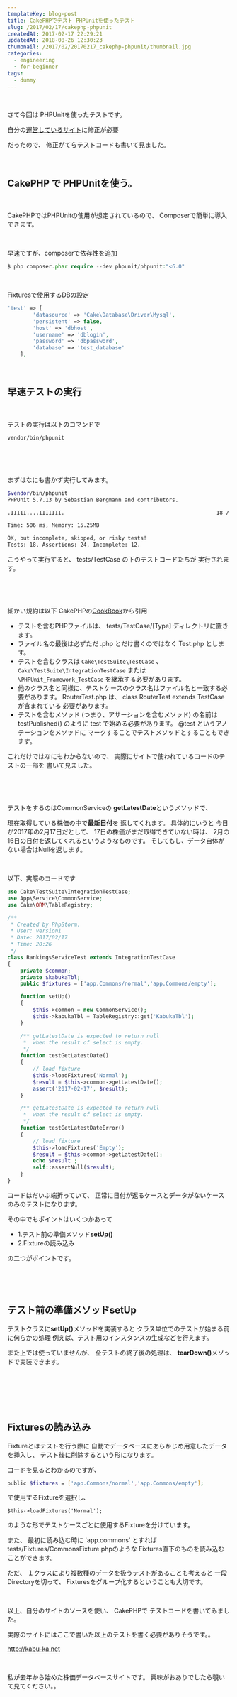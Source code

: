 ```yaml
---
templateKey: blog-post
title: CakePHPでテスト PHPUnitを使ったテスト
slug: /2017/02/17/cakephp-phpunit
createdAt: 2017-02-17 22:29:21
updatedAt: 2018-08-26 12:30:23
thumbnail: /2017/02/20170217_cakephp-phpunit/thumbnail.jpg
categories:
  - engineering
  - for-beginner
tags:
  - dummy
---
```

&nbsp;

さて今回は PHPUnitを使ったテストです。

自分の<a href="http://kabu-ka.net/">運営しているサイト</a>に修正が必要

だったので、
修正がてらテストコードも書いて見ました。
<div class="adsense"></div>
&nbsp;
<h2 class="chapter">CakePHP で PHPUnitを使う。</h2>


&nbsp;

CakePHPではPHPUnitの使用が想定されているので、
Composerで簡単に導入できます。

&nbsp;

早速ですが、composerで依存性を追加
```php
$ php composer.phar require --dev phpunit/phpunit:"<6.0"
```
&nbsp;

Fixturesで使用するDBの設定
```php
'test' => [
        'datasource' => 'Cake\Database\Driver\Mysql',
        'persistent' => false,
        'host' => 'dbhost',
        'username' => 'dblogin',
        'password' => 'dbpassword',
        'database' => 'test_database'
    ],

```
&nbsp;
&nbsp;
<h2 class="chapter">早速テストの実行</h2>

&nbsp;

テストの実行は以下のコマンドで
```bash
vendor/bin/phpunit
```
&nbsp;

&nbsp;

まずはなにも書かず実行してみます。
```bash
$vendor/bin/phpunit
PHPUnit 5.7.13 by Sebastian Bergmann and contributors.

.IIIII....IIIIIII.                                                18 / 18 (100%)

Time: 506 ms, Memory: 15.25MB

OK, but incomplete, skipped, or risky tests!
Tests: 18, Assertions: 24, Incomplete: 12.

```
こうやって実行すると、
tests/TestCase の下のテストコードたちが
実行されます。

&nbsp;

&nbsp;

細かい規約は以下 CakePHPの<a href="https://book.cakephp.org/3.0/ja/development/testing.html">CookBook</a>から引用

- テストを含むPHPファイルは、 tests/TestCase/[Type] ディレクトリに置きます。
- ファイル名の最後は必ずただ .php とだけ書くのではなく Test.php とします。
- テストを含むクラスは `Cake\TestSuite\TestCase` 、 `Cake\TestSuite\IntegrationTestCase` または `\PHPUnit_Framework_TestCase` を継承する必要があります。
- 他のクラス名と同様に、テストケースのクラス名はファイル名と一致する必要があります。 RouterTest.php は、 class RouterTest extends TestCase が含まれている 必要があります。
- テストを含むメソッド (つまり、アサーションを含むメソッド) の名前は testPublished() のように test で始める必要があります。 @test というアノテーションをメソッドに マークすることでテストメソッドとすることもできます。
&nbsp;

これだけではなにもわからないので、
実際にサイトで使われているコードのテストの一部を
書いて見ました。

&nbsp;

&nbsp;

テストをするのはCommonServiceの
<strong>getLatestDate</strong>というメソッドで、

現在取得している株価の中で<strong>最新日付</strong>を
返してくれます。
具体的にいうと
今日が2017年の2月17日だとして、
17日の株価がまだ取得できていない時は、
2月の16日の日付を返してくれるというようなものです。
そしてもし、データ自体がない場合はNullを返します。

&nbsp;

以下、実際のコードです
```php
use Cake\TestSuite\IntegrationTestCase;
use App\Service\CommonService;
use Cake\ORM\TableRegistry;

/**
 * Created by PhpStorm.
 * User: version1
 * Date: 2017/02/17
 * Time: 20:26
 */
class RankingsServiceTest extends IntegrationTestCase
{
    private $common;
    private $kabukaTbl;
    public $fixtures = ['app.Commons/normal','app.Commons/empty'];

    function setUp()
    {
        $this->common = new CommonService();
        $this->kabukaTbl = TableRegistry::get('KabukaTbl');
    }

    /** getLatestDate is expected to return null
     *  when the result of select is empty.
     */
    function testGetLatestDate()
    {
        // load fixture
        $this->loadFixtures('Normal');
        $result = $this->common->getLatestDate();
        assert('2017-02-17', $result);
    }

    /** getLatestDate is expected to return null
     *  when the result of select is empty.
     */
    function testGetLatestDateError()
    {
        // load fixture
        $this->loadFixtures('Empty');
        $result = $this->common->getLatestDate();
        echo $result ;
        self::assertNull($result);
    }
}

```
コードはだいぶ端折っていて、
正常に日付が返るケースとデータがないケース
のみのテストになります。

その中でもポイントはいくつかあって
<ul>
 	<li>1.テスト前の準備メソッド<strong>setUp()</strong></li>
 	<li>2.Fixtureの読み込み</li>
</ul>
の二つがポイントです。

&nbsp;

&nbsp;
<h2 class="chapter">テスト前の準備メソッドsetUp</h2>

テストクラスに<strong>setUp()</strong>メソッドを実装すると
クラス単位でのテストが始まる前に何らかの処理
例えば、テスト用のインスタンスの生成などを行えます。

また上では使っていませんが、
全テストの終了後の処理は、
<strong>tearDown()</strong>メソッドで実装できます。

&nbsp;

&nbsp;

&nbsp;
<h2 class="chapter">Fixturesの読み込み</h2>


Fixtureとはテストを行う際に
自動でデータベースにあらかじめ用意したデータを挿入し、
テスト後に削除するという形になります。

コードを見るとわかるのですが、
```bash
public $fixtures = ['app.Commons/normal','app.Commons/empty'];
```
で使用するFixtureを選択し、
```
$this->loadFixtures('Normal');
```
のような形でテストケースごとに使用するFixtureを分けています。

また、
最初に読み込む時に 'app.commons' とすれば
tests/Fixtures/CommonsFixture.phpのような
Fixtures直下のものを読み込むことができます。

ただ、
１クラスにより複数種のデータを扱うテストがあることも考えると
一段Directoryを切って、
Fixturesをグループ化するということも大切です。

&nbsp;

以上、自分のサイトのソースを使い、
CakePHPで
テストコードを書いてみました。

実際のサイトにはここで書いた以上のテストを書く必要がありそうです。。

<a href="http://kabu-ka.net">http://kabu-ka.net</a>

&nbsp;

私が去年から始めた株価データベースサイトです。
興味がおありでしたら覗いて見てください。。
